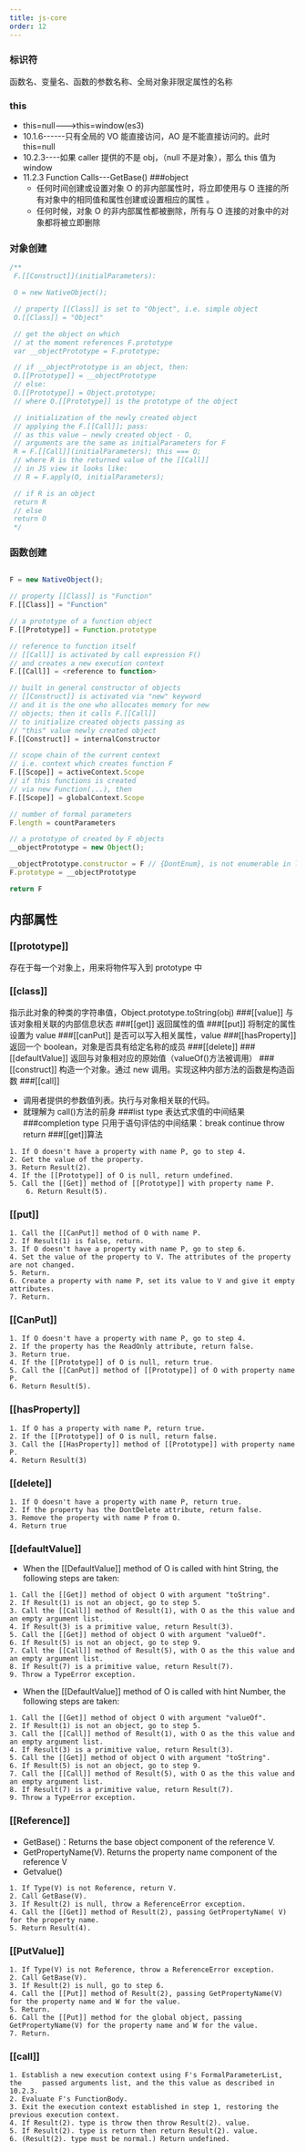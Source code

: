 ```yaml
---
title: js-core
order: 12
---
```


### 标识符

函数名、变量名、函数的参数名称、全局对象非限定属性的名称

### this

- this=null--->this=window(es3)
- 10.1.6------只有全局的 VO 能直接访问，AO 是不能直接访问的。此时 this=null
- 10.2.3----如果 caller 提供的不是 obj，（null 不是对象），那么 this 值为 window
- 11.2.3 Function Calls---GetBase() ###object
  - 任何时间创建或设置对象 O 的非内部属性时，将立即使用与 O 连接的所有对象中的相同值和属性创建或设置相应的属性 。
  - 任何时候，对象 O 的非内部属性都被删除，所有与 O 连接的对象中的对象都将被立即删除

### 对象创建

```js
/**
 F.[[Construct]](initialParameters):

 O = new NativeObject();

 // property [[Class]] is set to "Object", i.e. simple object
 O.[[Class]] = "Object"

 // get the object on which
 // at the moment references F.prototype
 var __objectPrototype = F.prototype;

 // if __objectPrototype is an object, then:
 O.[[Prototype]] = __objectPrototype
 // else:
 O.[[Prototype]] = Object.prototype;
 // where O.[[Prototype]] is the prototype of the object

 // initialization of the newly created object
 // applying the F.[[Call]]; pass:
 // as this value – newly created object - O,
 // arguments are the same as initialParameters for F
 R = F.[[Call]](initialParameters); this === O;
 // where R is the returned value of the [[Call]]
 // in JS view it looks like:
 // R = F.apply(O, initialParameters);

 // if R is an object
 return R
 // else
 return O
 */
```

### 函数创建

```js

F = new NativeObject();

// property [[Class]] is "Function"
F.[[Class]] = "Function"

// a prototype of a function object
F.[[Prototype]] = Function.prototype

// reference to function itself
// [[Call]] is activated by call expression F()
// and creates a new execution context
F.[[Call]] = <reference to function>

// built in general constructor of objects
// [[Construct]] is activated via "new" keyword
// and it is the one who allocates memory for new
// objects; then it calls F.[[Call]]
// to initialize created objects passing as
// "this" value newly created object
F.[[Construct]] = internalConstructor

// scope chain of the current context
// i.e. context which creates function F
F.[[Scope]] = activeContext.Scope
// if this functions is created
// via new Function(...), then
F.[[Scope]] = globalContext.Scope

// number of formal parameters
F.length = countParameters

// a prototype of created by F objects
__objectPrototype = new Object();

__objectPrototype.constructor = F // {DontEnum}, is not enumerable in loops
F.prototype = __objectPrototype

return F
```

## 内部属性

### [[prototype]]

存在于每一个对象上，用来将物件写入到 prototype 中

### [[class]]

指示此对象的种类的字符串值，Object.prototype.toString(obj) ###[[value]] 与该对象相关联的内部信息状态 ###[[get]] 返回属性的值 ###[[put]] 将制定的属性设置为 value ###[[canPut]] 是否可以写入相关属性，value ###[[hasProperty]] 返回一个 boolean，对象是否具有给定名称的成员 ###[[delete]] ###[[defaultValue]] 返回与对象相对应的原始值（valueOf()方法被调用） ###[[construct]] 构造一个对象。通过 new 调用。实现这种内部方法的函数是构造函数 ###[[call]]

- 调用者提供的参数值列表。执行与对象相关联的代码。
- 就理解为 call()方法的前身 ###list type 表达式求值的中间结果 ###completion type 只用于语句评估的中间结果：break continue throw return ###[[get]]算法

```
1. If O doesn't have a property with name P, go to step 4.
2. Get the value of the property.
3. Return Result(2).
4. If the [[Prototype]] of O is null, return undefined.
5. Call the [[Get]] method of [[Prototype]] with property name P.
	6. Return Result(5).
```

### [[put]]

```
1. Call the [[CanPut]] method of O with name P.
2. If Result(1) is false, return.
3. If O doesn't have a property with name P, go to step 6.
4. Set the value of the property to V. The attributes of the property are not changed.
5. Return.
6. Create a property with name P, set its value to V and give it empty attributes.
7. Return.
```

### [[CanPut]]

```
1. If O doesn't have a property with name P, go to step 4.
2. If the property has the ReadOnly attribute, return false.
3. Return true.
4. If the [[Prototype]] of O is null, return true.
5. Call the [[CanPut]] method of [[Prototype]] of O with property name P.
6. Return Result(5).
```

### [[hasProperty]]

```
1. If O has a property with name P, return true.
2. If the [[Prototype]] of O is null, return false.
3. Call the [[HasProperty]] method of [[Prototype]] with property name P.
4. Return Result(3)
```

### [[delete]]

```
1. If O doesn't have a property with name P, return true.
2. If the property has the DontDelete attribute, return false.
3. Remove the property with name P from O.
4. Return true
```

### [[defaultValue]]

- When the [[DefaultValue]] method of O is called with hint String, the following steps are taken:

```
1. Call the [[Get]] method of object O with argument "toString".
2. If Result(1) is not an object, go to step 5.
3. Call the [[Call]] method of Result(1), with O as the this value and an empty argument list.
4. If Result(3) is a primitive value, return Result(3).
5. Call the [[Get]] method of object O with argument "valueOf".
6. If Result(5) is not an object, go to step 9.
7. Call the [[Call]] method of Result(5), with O as the this value and an empty argument list.
8. If Result(7) is a primitive value, return Result(7).
9. Throw a TypeError exception.
```

- When the [[DefaultValue]] method of O is called with hint Number, the following steps are taken:

```
1. Call the [[Get]] method of object O with argument "valueOf".
2. If Result(1) is not an object, go to step 5.
3. Call the [[Call]] method of Result(1), with O as the this value and an empty argument list.
4. If Result(3) is a primitive value, return Result(3).
5. Call the [[Get]] method of object O with argument "toString".
6. If Result(5) is not an object, go to step 9.
7. Call the [[Call]] method of Result(5), with O as the this value and an empty argument list.
8. If Result(7) is a primitive value, return Result(7).
9. Throw a TypeError exception.
```

### [[Reference]]

- GetBase()：Returns the base object component of the reference V.
- GetPropertyName(V). Returns the property name component of the reference V
- Getvalue()

```
1. If Type(V) is not Reference, return V.
2. Call GetBase(V).
3. If Result(2) is null, throw a ReferenceError exception.
4. Call the [[Get]] method of Result(2), passing GetPropertyName( V) for the property name.
5. Return Result(4).

```

### [[PutValue]]

```
1. If Type(V) is not Reference, throw a ReferenceError exception.
2. Call GetBase(V).
3. If Result(2) is null, go to step 6.
4. Call the [[Put]] method of Result(2), passing GetPropertyName(V) for the property name and W for the value.
5. Return.
6. Call the [[Put]] method for the global object, passing GetPropertyName(V) for the property name and W for the value.
7. Return.
```

### [[call]]

```
1. Establish a new execution context using F's FormalParameterList, the 	passed arguments list, and the this value as described in 10.2.3.
2. Evaluate F's FunctionBody.
3. Exit the execution context established in step 1, restoring the    	previous execution context.
4. If Result(2). type is throw then throw Result(2). value.
5. If Result(2). type is return then return Result(2). value.
6. (Result(2). type must be normal.) Return undefined.
```
